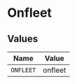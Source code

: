 # Onfleet


## Values

| Name      | Value     |
| --------- | --------- |
| `ONFLEET` | onfleet   |